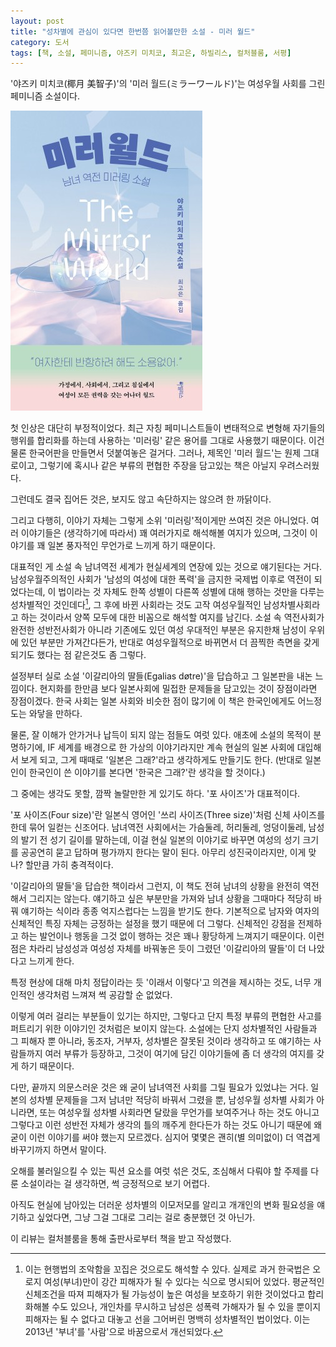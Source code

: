 ```yaml
---
layout: post
title: "성차별에 관심이 있다면 한번쯤 읽어볼만한 소설 - 미러 월드"
category: 도서
tags: [책, 소설, 페미니즘, 야즈키 미치코, 최고은, 하빌리스, 컬처블룸, 서평]
---
```


'야즈키 미치코(椰月 美智子)'의
'미러 월드(ミラーワールド)'는
여성우월 사회를 그린 페미니즘 소설이다.

![표지](/images/mirror-world-book-h480.jpg)

첫 인상은 대단히 부정적이었다.
최근 자칭 페미니스트들이 변태적으로 변형해
자기들의 행위를 합리화를 하는데 사용하는 '미러링' 같은 용어를 그대로 사용했기 때문이다.
이건 물론 한국어판을 만들면서 덧붙여놓은 걸거다.
그러나, 제목인 '미러 월드'는 원제 그대로이고,
그렇기에 혹시나 같은 부류의 편협한 주장을 담고있는 책은 아닐지 우려스러웠다.

그런데도 결국 집어든 것은,
보지도 않고 속단하지는 않으려 한 까닭이다.

그리고 다행히, 이야기 자체는 그렇게 소위 '미러링'적이게만 쓰여진 것은 아니었다.
여러 이야기들은 (생각하기에 따라서) 꽤 여러가지로 해석해볼 여지가 있으며,
그것이 이야기를 꽤 일본 풍자적인 무언가로 느끼게 하기 때문이다.

대표적인 게 소설 속 남녀역전 세계가 현실세계의 연장에 있는 것으로 얘기된다는 거다.
남성우월주의적인 사회가 '남성의 여성에 대한 폭력'을 금지한 국제법 이후로 역전이 되었다는데,
이 법이라는 것 자체도 한쪽 성별이 다른쪽 성별에 대해 행하는 것만을 다루는 성차별적인 것인데다[^1],
그 후에 바뀐 사회라는 것도 고작 여성우월적인 남성차별사회라고 하는 것이라서
양쪽 모두에 대한 비꼼으로 해석할 여지를 남긴다.
소설 속 역전사회가 완전한 성반전사회가 아니라
기존에도 있던 여성 우대적인 부분은 유지한채
남성이 우위에 있던 부분만 가져간다든가,
반대로 여성우월적으로 바뀌면서 더 끔찍한 측면을 갖게되기도 했다는 점 같은것도 좀 그렇다.

[^1]: 이는 현행법의 조악함을 꼬집은 것으로도 해석할 수 있다. 실제로 과거 한국법은 오로지 여성(부녀)만이 강간 피해자가 될 수 있다는 식으로 명시되어 있었다. 평균적인 신체조건을 따져 피해자가 될 가능성이 높은 여성을 보호하기 위한 것이었다고 합리화해볼 수도 있으나, 개인차를 무시하고 남성은 성폭력 가해자가 될 수 있을 뿐이지 피해자는 될 수 없다고 대놓고 선을 그어버린 명백히 성차별적인 법이었다. 이는 2013년 '부녀'를 '사람'으로 바꿈으로서 개선되었다.

설정부터 실로 소설 '이갈리아의 딸들(Egalias døtre)'을 답습하고 그 일본판을 내논 느낌이다.
현지화를 한만큼 보다 일본사회에 밀접한 문제들을 담고있는 것이 장점이라면 장점이겠다.
한국 사회는 일본 사회와 비슷한 점이 많기에 이 책은 한국인에게도 어느정도는 와닿을 만하다.

물론, 잘 이해가 안가거나 납득이 되지 않는 점들도 여럿 있다.
애초에 소설의 목적이 분명하기에,
IF 세계를 배경으로 한 가상의 이야기라지만
계속 현실의 일본 사회에 대입해서 보게 되고,
그게 때때로 '일본은 그래?'라고 생각하게도 만들기도 한다.
(반대로 일본인이 한국인이 쓴 이야기를 본다면 '한국은 그래?'란 생각을 할 것이다.)

그 중에는 생각도 못할, 깜짝 놀랄만한 게 있기도 하다.
'포 사이즈'가 대표적이다.
<!-- 162p ~ 169p -->
'포 사이즈(Four size)'란 일본식 영어인 '쓰리 사이즈(Three size)'처럼 신체 사이즈를 한데 묶어 일컫는 신조어다.
남녀역전 사회에서는 가슴둘레, 허리둘레, 엉덩이둘레, 남성의 발기 전 성기 길이를 말하는데,
이걸 현실 일본의 이야기로 바꾸면 여성의 성기 크기를 공공연히 묻고 답하며 평가까지 한다는 말이 된다.
아무리 성진국이라지만, 이게 맞나? 할만큼 가히 충격적이다.

'이갈리아의 딸들'을 답습한 책이라서 그런지,
이 책도 전혀 남녀의 상황을 완전히 역전해서 그리지는 않는다.
얘기하고 싶은 부분만을 가져와 남녀 상황을 그때마다 적당히 바꿔 얘기하는 식이라
종종 억지스럽다는 느낌을 받기도 한다.
기본적으로 남자와 여자의 신체적인 특징 자체는 긍정하는 설정을 했기 때문에 더 그렇다.
신체적인 강점을 전제하고 하는 발언이나 행동을 그것 없이 행하는 것은 꽤나 황당하게 느껴지기 때문이다.
이런 점은 차라리 남성성과 여성성 자체를 바꿔놓은 듯이 그렸던 '이갈리아의 딸들'이 더 나았다고 느끼게 한다.

특정 현상에 대해 마치 정답이라는 듯 '이래서 이렇다'고 의견을 제시하는 것도,
너무 개인적인 생각처럼 느껴져 썩 공감할 순 없었다.

이렇게 여러 걸리는 부분들이 있기는 하지만,
그렇다고 단지 특정 부류의 편협한 사고를 퍼트리기 위한 이야기인 것처럼은 보이지 않는다.
소설에는 단지 성차별적인 사람들과 그 피해자 뿐 아니라,
동조자, 거부자, 성차별은 잘못된 것이라 생각하고 또 얘기하는 사람들까지 여러 부류가 등장하고,
그것이 여기에 담긴 이야기들에 좀 더 생각의 여지를 갖게 하기 때문이다.

다만, 끝까지 의문스러운 것은 왜 굳이 남녀역전 사회를 그릴 필요가 있었냐는 거다.
일본의 성차별 문제들을 그저 남녀만 적당히 바꿔서 그렸을 뿐,
남성우월 성차별 사회가 아니라면, 또는 여성우월 성차별 사회라면 달랐을 무언가를 보여주거나 하는 것도 아니고
그렇다고 이런 성반전 자체가 생각의 틀의 깨주게 한다든가 하는 것도 아니기 때문에
왜 굳이 이런 이야기를 써야 했는지 모르겠다.
심지어 몇몇은 괜히(별 의미없이) 더 역겹게 바꾸기까지 하면서 말이다.

오해를 불러일으킬 수 있는 픽션 요소를 여럿 섞은 것도,
조심해서 다뤄야 할 주제를 다룬 소설이라는 걸 생각하면,
썩 긍정적으로 보기 어렵다.

아직도 현실에 남아있는 더러운 성차별의 이모저모를 알리고
개개인의 변화 필요성을 얘기하고 싶었다면,
그냥 그걸 그대로 그리는 걸로 충분했던 것 아닌가.



<div class="im im-info">
이 리뷰는 컬처블룸을 통해 출판사로부터 책을 받고 작성했다.
</div>
